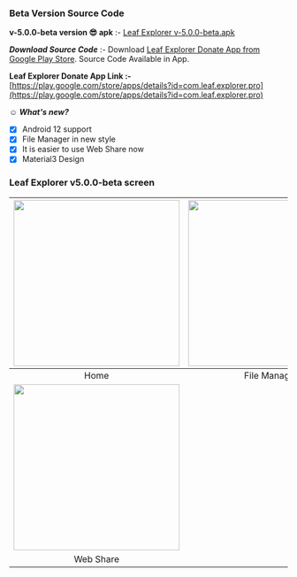 ### Beta Version Source Code

**v-5.0.0-beta version 😎 apk** :-
[Leaf Explorer v-5.0.0-beta.apk](https://github.com/Shiv-Shambhu/Leaf-Explorer/blob/main/Version/apk)

***Download Source Code*** :-
Download [Leaf Explorer Donate App from Google Play Store](https://play.google.com/store/apps/details?id=com.leaf.explorer.pro). Source Code Available in App.

****Leaf Explorer Donate App Link :-****
 [https://play.google.com/store/apps/details?id=com.leaf.explorer.pro](https://play.google.com/store/apps/details?id=com.leaf.explorer.pro)

☺️
***What's new?***

- [x] Android 12 support
- [x] File Manager in new style
- [x] It is easier to use Web Share now
- [x] Material3 Design

### Leaf Explorer v5.0.0-beta screen

| <img src = "https://github.com/Shiv-Shambhu/Leaf-Explorer/blob/main/Image/beta_home_page.jpg" width = "300"/> | <img src = "https://github.com/Shiv-Shambhu/Leaf-Explorer/blob/main/Image/beta_file_manager.jpg" width = "300"/> |
|:---:|:---:|
| Home | File Manager |
| <img src = "https://github.com/Shiv-Shambhu/Leaf-Explorer/blob/main/Image/beta_web_share.jpg" width = "300"/> |
| Web Share |

